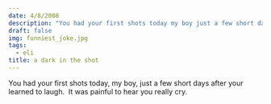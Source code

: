 ```yaml
---
date: 4/8/2008
description: "You had your first shots today my boy just a few short days after your learned to laugh\_ It was pain..."
draft: false
img: funniest_joke.jpg
tags:
  - eli
title: a dark in the shot
---
```


You had your first shots today, my boy, just a few short days after your learned to laugh.  It was painful to hear you really cry.
